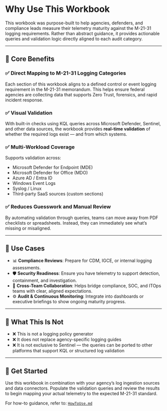 # Why Use This Workbook

This workbook was purpose-built to help agencies, defenders, and compliance leads measure their telemetry maturity against the M-21-31 logging requirements. Rather than abstract guidance, it provides actionable queries and validation logic directly aligned to each audit category.

---

## 📌 Core Benefits

### ✅ Direct Mapping to M-21-31 Logging Categories
Each section of this workbook aligns to a defined control or event logging requirement in the M-21-31 memorandum. This helps ensure federal agencies are collecting data that supports Zero Trust, forensics, and rapid incident response.

### ✅ Visual Validation
With built-in checks using KQL queries across Microsoft Defender, Sentinel, and other data sources, the workbook provides **real-time validation** of whether the required logs exist — and from which systems.

### ✅ Multi-Workload Coverage
Supports validation across:
- Microsoft Defender for Endpoint (MDE)
- Microsoft Defender for Office (MDO)
- Azure AD / Entra ID
- Windows Event Logs
- Syslog / Linux
- Third-party SaaS sources (custom sections)

### ✅ Reduces Guesswork and Manual Review
By automating validation through queries, teams can move away from PDF checklists or spreadsheets. Instead, they can immediately see what’s missing or misaligned.

---

## 🎯 Use Cases

- 📊 **Compliance Reviews**: Prepare for CDM, IGCE, or internal logging assessments.
- 🛡 **Security Readiness**: Ensure you have telemetry to support detection, containment, and investigation.
- 🔁 **Cross-Team Collaboration**: Helps bridge compliance, SOC, and ITOps teams with clear, aligned expectations.
- ⚙️ **Audit & Continuous Monitoring**: Integrate into dashboards or executive briefings to show ongoing maturity progress.

---

## 📁 What This Is Not

- ❌ This is not a logging policy generator
- ❌ It does not replace agency-specific logging guides
- ❌ It is not exclusive to Sentinel — the queries can be ported to other platforms that support KQL or structured log validation

---

## 🚀 Get Started

Use this workbook in combination with your agency’s log ingestion sources and data connectors. Populate the validation queries and review the results to begin mapping your actual telemetry to the expected M-21-31 standard.

For how-to guidance, refer to: [`HowToUse.md`](./HowToUse.md)
